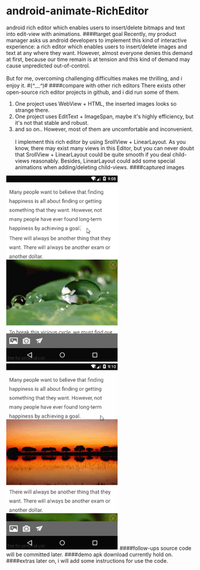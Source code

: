 # android-animate-RichEditor
android rich editor which enables users to insert/delete bitmaps and text into edit-view with animations.
####target goal
Recently, my product manager asks us android developers to implement this kind of interactive experience: a rich editor which enables users to insert/delete images and text at any where they want. However, almost everyone denies this demand at first, because our time remain is	at tension and this kind of demand may cause unpredicted out-of-control.<br><br>
But for me, overcoming challenging difficulties makes me thrilling, and i enjoy it.  #(*^﹏^*)#
####compare with other rich editors
There exists other open-source rich editor projects in github, and i did run some of them.    
1. One project uses WebView + HTML, the inserted images looks so strange there.
2. One project uses EditText + ImageSpan, maybe it's highly efficiency, but it's not that stable and robust.
3. and so on..
However, most of them are uncomfortable and inconvenient.<br><br>
I implement this rich editor by using SrollView + LinearLayout. As you know, there may exist many views in this Editor, but you can never doubt that SrollView + LinearLayout could be quite smooth if you deal child-views reasonably. Besides, LinearLayout could add some special animations when adding/deleting child-views.
####captured images
<td>
	 <img src="capture01.gif" width="300" height="500" />
	 <img src="capture02.gif" width="300" height="500" />
</td>
####follow-ups
source code will be committed later.
####demo apk download
currently hold on.
####extras
later on, i will add some instructions for use the code.
